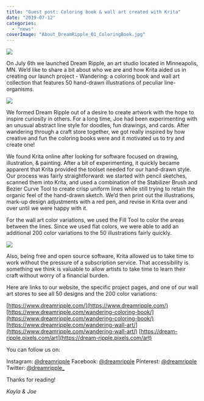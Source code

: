 ```yaml
---
title: "Guest post: Coloring book & wall art created with Krita"
date: "2019-07-12"
categories: 
  - "news"
coverImage: "About_DreamRipple_01_ColoringBook.jpg"
---
```


![](/images/posts/2019/About_DreamRipple_01_ColoringBook.jpg)

On July 6th we launched Dream Ripple, an art studio located in Minneapolis, MN. We’d like to share a bit about who we are and how Krita aided us in creating our launch project - Wandering: a coloring book and wall art collection that features 50 hand-drawn illustrations of peculiar line-organisms.

![](/images/posts/2019/Wandering_ColoringBook_01_Book.jpg)

We formed Dream Ripple out of a desire to create artwork with the hope to inspire curiosity in others. For a long time, Joe had been experimenting with an unusual abstract line style for doodles, fun drawings, and cards. After wandering through a craft store together, we got really inspired by how creative and fun the coloring books were and it motivated us to try and create one!

We found Krita online after looking for software focused on drawing, illustration, & painting. After a bit of experimenting, it quickly became apparent that Krita provided the toolset needed for our hand-drawn style. Our process was fairly straightforward: we started with pencil sketches, scanned them into Krita, and used a combination of the Stabilizer Brush and Bezier Curve Tool to create crisp uniform lines while still trying to retain the organic feel of the hand-drawn sketch. We’d then print out the illustrations, mark-up design adjustments with a red pen, and revise in Krita over and over until we were happy with it.

For the wall art color variations, we used the Fill Tool to color the areas between the lines. Since we used flat colors, we were able to add an additional 200 color variations to the 50 illustrations fairly quickly.

![](/images/posts/2019/Wandering_WallArt_01_WallArt.jpg)

Also, being free and open source software, Krita allowed us to take time to work without the pressure of a subscription service. That accessibility is something we think is valuable to allow artists to take time to learn their craft without worry of a financial burden.

Here are links to our website, the specific project pages, and one of our wall art stores to see all 50 designs and the 200 color variations:

[https://www.dreamripple.com/](https://www.dreamripple.com/) [https://www.dreamripple.com/wandering-coloring-book/](https://www.dreamripple.com/wandering-coloring-book/) [https://www.dreamripple.com/wandering-wall-art/](https://www.dreamripple.com/wandering-wall-art/) [https://dream-ripple.pixels.com/art](https://dream-ripple.pixels.com/art)

You can follow us on:

Instagram: [@dreamripple](https://www.instagram.com/dreamripple/) Facebook: [@dreamripple](https://www.facebook.com/dreamripple) Pinterest: [@dreamripple](https://www.pinterest.com/dreamripple/) Twitter: [@dreamripple\_](https://www.twitter.com/dreamripple_)

Thanks for reading!

_Kayla & Joe_
